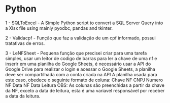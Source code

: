 # Python

1 - SQLToExcel - A Simple Python script to convert a SQL Server Query into a Xlsx file using mainly pyodbc, pandas and tkinter.

2 - Validacpf - Função que faz a validação de um cpf informado, possui tratativas de erros.

3 - LeNFSheet - Pequena função que precisei criar para uma tarefa simples, usar um leitor de codigo de barras para ler a chave de uma nf e inserir em uma planilha do Google Sheets, é necessário usar a API do Google Drive para realizar o login e acessar o Google Sheets, a planilha deve ser compartilhada com a conta criada na API
A planilha usada para este caso, obedece o seguinte formato de coluna:
Chave NF
CNPJ
Numero NF
Data NF
Data Leitura
OBS: As colunas são preenchidas a partir da chave da NF, exceto a data de leitura, esta é uma variavel responsável por receber a data da leitura.
